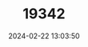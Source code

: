 ---
title: "19342"
category: "Rattus lugens"
draft: false
date: 2024-02-22 13:03:50
languages:
  English: ["Mentawai Rat", "Mentawai Archipelago Rat"]
---